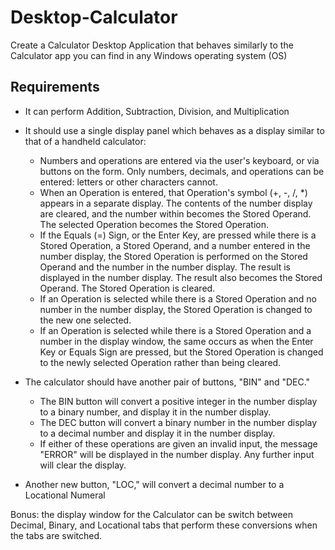 # Desktop-Calculator
Create a Calculator Desktop Application that behaves similarly to the Calculator app you can find in any Windows operating system (OS)

## Requirements
- It can perform Addition, Subtraction, Division, and Multiplication

- It should use a single display panel which behaves as a display similar to that of a handheld calculator:
  - Numbers and operations are entered via the user's keyboard, or via buttons on the form. Only numbers, decimals, and operations can be entered: letters or other characters cannot.
  - When an Operation is entered, that Operation's symbol (+, -, /, *) appears in a separate display. The contents of the number display are cleared, and the number within becomes the Stored Operand. The selected Operation becomes the Stored Operation.
  - If the Equals (=) Sign, or the Enter Key, are pressed while there is a Stored Operation, a Stored Operand, and a number entered in the number display, the Stored Operation is performed on the Stored Operand and the number in the number display. The result is displayed in the number display. The result also becomes the Stored Operand. The Stored Operation is cleared.
  - If an Operation is selected while there is a Stored Operation and no number in the number display, the Stored Operation is changed to the new one selected.
  - If an Operation is selected while there is a Stored Operation and a number in the display window, the same occurs as when the Enter Key or Equals Sign are pressed, but the Stored Operation is changed to the newly selected Operation rather than being cleared.

- The calculator should have another pair of buttons, "BIN" and "DEC."
  - The BIN button will convert a positive integer in the number display to a binary number, and display it in the number display.
  - The DEC button will convert a binary number in the number display to a decimal number and display it in the number display.
  - If either of these operations are given an invalid input, the message "ERROR" will be displayed in the number display. Any further input will clear the display.

- Another new button, "LOC," will convert a decimal number to a Locational Numeral

Bonus: the display window for the Calculator can be switch between Decimal, Binary, and Locational tabs that perform these conversions when the tabs are switched.